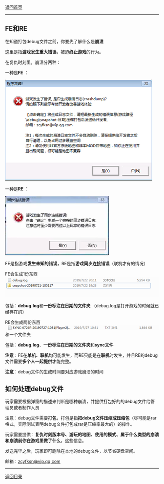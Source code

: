 [返回首页](./Home)

***

## FE和RE



在知道打包debug文件之前，你要先了解什么是**崩溃**

这里是指**游戏发生重大错误**，被迫**终止游戏**的行为。

在复仇时刻里，崩溃分两种：


一种是**FE** ：

![](./FE1.png)


一种是**RE** ：

![](./RE.png)



FE是指游戏**发生未知的错误**，RE是指**游戏同步连接错误**（联机才有的情况）

FE会生成1份东西![](./bengkui1.png)

包括：**debug.log**和**一份标注在日期的文件夹**
（debug.log是打开游戏的时候就已经存在的）

RE会生成两份东西![](./bengkui2.png)和一个文件夹

包括：**debug.log**、**一份标注在日期的文件夹**和**sync文件**

****注意****：FE在**单机、联机**均可能发生，而RE只能是在**联机**时发生，并且RE的debug文件需要**多个人一起提供**才能完整。

****注意****：debug文件的生成时间要对应游戏崩溃的时间

## 如何处理debug文件


玩家需要根据弹窗的描述来判断是哪种崩溃，并提供打包好的的debug文件给管理员或者制作人员

注意：debug文件需要**打包**，打包是指**把debug文件压缩成压缩包**（尽可能是rar格式，实际测试表明debug文件打包成rar是压缩率最大的）的操作。

玩家需要提供：**复仇时刻版本号、游玩的地图、使用的模式、属于什么类型的崩溃和崩溃前你在游戏里做了什么**，这些信息。

发送完毕之后，玩家即可删除在本地的debug文件，以节省硬盘空间。


邮箱：zcyfksn@vip.qq.com


***

[返回目录](./常见问题指南)





